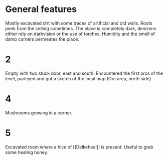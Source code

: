 # General features
Mostly excavated dirt with some traces of artificial and old walls.
Roots peek from the ceiling sometimes.
The place is completely dark, denizens either rely on darkvision or the use of torches.
Humidity and the smell of damp corners permeates the place.

# 2
Empty with two stuck door, east and south.
Encountered the first orcs of the level, parleyed and got a sketch of the local map (Orc area, north side)

# 4
Mushrooms growing in a corner. 

# 5
Excavated room where a hive of [[Delkeheal]] is present. Useful to grab some healing honey.